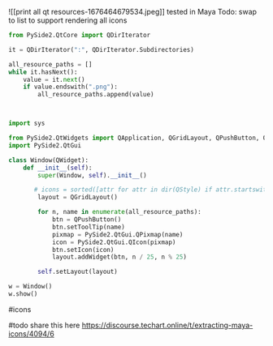 ![[print all qt resources-1676464679534.jpeg]]
tested in Maya
Todo: swap to list to support rendering all icons
```python
from PySide2.QtCore import QDirIterator

it = QDirIterator(":", QDirIterator.Subdirectories)

all_resource_paths = []
while it.hasNext():
    value = it.next()
    if value.endswith(".png"):
        all_resource_paths.append(value)



import sys

from PySide2.QtWidgets import QApplication, QGridLayout, QPushButton, QStyle, QWidget
import PySide2.QtGui

class Window(QWidget):
    def __init__(self):
        super(Window, self).__init__()

       # icons = sorted([attr for attr in dir(QStyle) if attr.startswith("SP_")])
        layout = QGridLayout()

        for n, name in enumerate(all_resource_paths):
            btn = QPushButton()
            btn.setToolTip(name)
            pixmap = PySide2.QtGui.QPixmap(name)
            icon = PySide2.QtGui.QIcon(pixmap)
            btn.setIcon(icon)
            layout.addWidget(btn, n / 25, n % 25)

        self.setLayout(layout)

w = Window()
w.show()
```

#icons

#todo share this here https://discourse.techart.online/t/extracting-maya-icons/4094/6